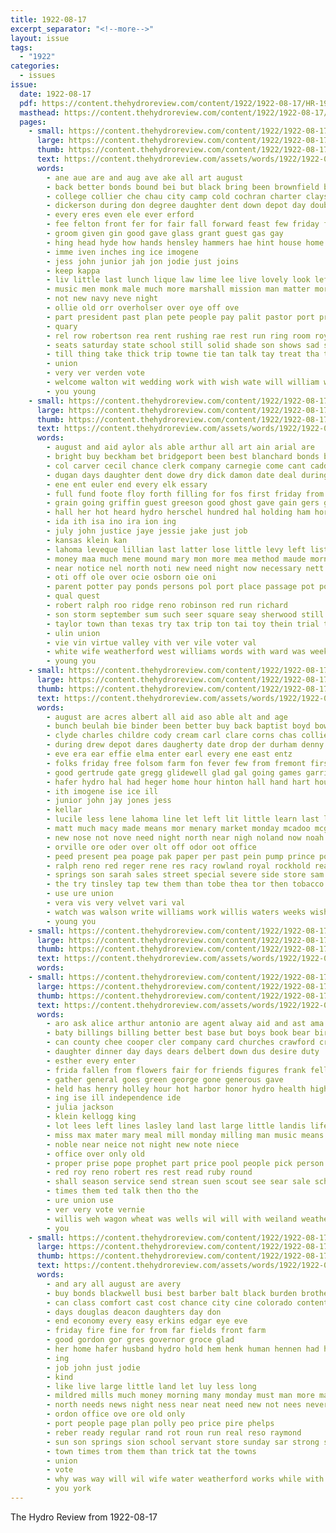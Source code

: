 ```yaml
---
title: 1922-08-17
excerpt_separator: "<!--more-->"
layout: issue
tags:
  - "1922"
categories:
  - issues
issue:
  date: 1922-08-17
  pdf: https://content.thehydroreview.com/content/1922/1922-08-17/HR-1922-08-17.pdf
  masthead: https://content.thehydroreview.com/content/1922/1922-08-17/masthead/HR-1922-08-17.jpg
  pages:
    - small: https://content.thehydroreview.com/content/1922/1922-08-17/small/HR-1922-08-17-01.jpg
      large: https://content.thehydroreview.com/content/1922/1922-08-17/large/HR-1922-08-17-01.jpg
      thumb: https://content.thehydroreview.com/content/1922/1922-08-17/thumbnails/HR-1922-08-17-01.jpg
      text: https://content.thehydroreview.com/assets/words/1922/1922-08-17/HR-1922-08-17-01.txt
      words:
        - ane aue are and aug ave ake all art august
        - back better bonds bound bei but black bring been brownfield bob bers bride bout band business buy baptist bond bridgeport brave breath bostick
        - college collier che chau city camp cold cochran charter clays cea con columbus canton crook cool cordell check cee came can church comes come
        - dickerson during don degree daughter dent down depot day double
        - every eres even ele ever erford
        - fee felton front fer for fair fall forward feast few friday from friends forget
        - groom given gin good gave glass grant guest gas gay
        - hing head hyde how hands hensley hammers hae hint house home has horse hard hot horne hee hydro hester him haves her hinton high held hind hose herber had
        - imme iven inches ing ice imogene
        - jess john junior jah jon jodie just joins
        - keep kappa
        - liv little last lunch lique law lime lee live lovely look left lindsey lean line
        - music men monk male much more marshall mission man matter morning made matt money musi meals mare members mon miss monday
        - not new navy neve night
        - ollie old orr overholser over oye off ove
        - part president past plan pete people pay palit pastor port prayer place plenty poe
        - quary
        - rel row robertson rea rent rushing rae rest run ring room roy route
        - seats saturday state school still solid shade son shows sad sion save shell shor stock sone sin season stuck service simpson suit sen swim see she sprung session second single sunday schools such seem sik shall seal strange settle store
        - till thing take thick trip towne tie tan talk tay treat tha too towns then tole tax them thy train thee the town teh
        - union
        - very ver verden vote
        - welcome walton wit wedding work with wish wate will william weatherford white wilson while water way week wil was weather
        - you young
    - small: https://content.thehydroreview.com/content/1922/1922-08-17/small/HR-1922-08-17-02.jpg
      large: https://content.thehydroreview.com/content/1922/1922-08-17/large/HR-1922-08-17-02.jpg
      thumb: https://content.thehydroreview.com/content/1922/1922-08-17/thumbnails/HR-1922-08-17-02.jpg
      text: https://content.thehydroreview.com/assets/words/1922/1922-08-17/HR-1922-08-17-02.txt
      words:
        - august and aid aylor als able arthur all art ain arial are
        - bright buy beckham bet bridgeport been best blanchard bonds bear better ballot barber broom brother bond braly bradley bro board back buckmaster burkhalter begin bostick but burg bast bertha
        - col carver cecil chance clerk company carnegie come cant caddo county car cope corn cor court colorado cross cione cook city cartright corns cox
        - dugan days daughter dent dowe dry dick damon date deal during day deel die depot dixon dungan due
        - ene ent euler end every elk essary
        - full fund foote floy forth filling for fos first friday from fair foot frank fresh far falls floyd florence fill fred few farra fire foree folks
        - grain going griffin guest greeson good ghost gave gain gers getting
        - hall her hot heard hydro herschel hundred hal holding ham horr hom has hurt hor hore home harris health herndon holter hollis har hei helen how hour had held
        - ida ith isa ino ira ion ing
        - july john justice jaye jessie jake just job
        - kansas klein kan
        - lahoma leveque lillian last latter lose little levy left list lightning lynch light lloyd
        - money maa much mene mound mary mon more mea method maude morning must miss mcpherson men melton miles monday mat means market mons may mills mighty mee
        - near notice nel north noti new need night now necessary nett
        - oti off ole over ocie osborn oie oni
        - parent potter pay ponds persons pol port place passage pot poll plenty pleasant pool per packard price payn pose peace present
        - qual quest
        - robert ralph roo ridge reno robinson red run richard
        - son storm september sum such seer square seay sherwood still small said spore seal stamp sons simmons struck sing sunday shall sin state sewer sister sat summons set sun stock schmidt second surprise sid sines sunn sory smith six see saturday sea sim
        - taylor town than texas try tax trip ton tai toy thein trial towns till tice train the
        - ulin union
        - vie vin virtue valley vith ver vile voter val
        - white wife weatherford west williams words with ward was week weather willing wagon wind wyatt water webb wate will while word weeks wylie waren
        - young you
    - small: https://content.thehydroreview.com/content/1922/1922-08-17/small/HR-1922-08-17-03.jpg
      large: https://content.thehydroreview.com/content/1922/1922-08-17/large/HR-1922-08-17-03.jpg
      thumb: https://content.thehydroreview.com/content/1922/1922-08-17/thumbnails/HR-1922-08-17-03.jpg
      text: https://content.thehydroreview.com/assets/words/1922/1922-08-17/HR-1922-08-17-03.txt
      words:
        - august are acres albert all aid aso able alt and age
        - bunch beulah bie binder been better buy back baptist boyd bow beams big blough bank business but birden burg brought best bloom balance bull bradley both boyle brown bone brother beans blue
        - clyde charles childre cody cream carl clare corns chas collier claude con chale city cake courts cheap cox church clock can cor clay comb canning corn change chance caddo county came cop caller
        - during drew depot dares daugherty date drop der durham denny dinner dence daughter dog dooley davis day
        - eve era ear effie elma enter earl every ene east entz
        - folks friday free folsom farm fon fever few from fremont first fruit fam fail friends fath fall for fine foot frank fees
        - good gertrude gate gregg glidewell glad gal going games garrison guess guest grapes gorn gone gordon goods gordan
        - hafer hydro hal had heger home hour hinton hall hand hart hou house henry health hughes hume high hatfield hair hardware hard harry hubl henke has hee heidebrecht held honor hold her
        - ith imogene ise ice ill
        - junior john jay jones jess
        - kellar
        - lucile less lene lahoma line let left lit little learn last lorene look low lemon lat late lose lake
        - matt much macy made means mor menary market monday mcadoo mcginn moth matilda men mess myrtle mon mildred many miss miles more miller meginnis
        - new nose not nove need night north near nigh noland now noah noel
        - orville ore oder over olt off odor oot office
        - peed present pea poage pak paper per past pein pump prince pow post pitzer pound pleasant pal place pearl peach pennington price people pins
        - ralph reno red reger rene res racy rowland royal rockhold rear room
        - springs son sarah sales street special severe side store sam sell stange shall sutton school she star sodders see ser senator send space snyder saturday second still scott state schools sun sae siege seen south sunday stain such sale spencer
        - the try tinsley tap tew them than tobe thea tor then tobacco
        - use ure union
        - vera vis very velvet vari val
        - watch was walson write williams work willis waters weeks wish west weather went water wash want walter with week will while well
        - young you
    - small: https://content.thehydroreview.com/content/1922/1922-08-17/small/HR-1922-08-17-04.jpg
      large: https://content.thehydroreview.com/content/1922/1922-08-17/large/HR-1922-08-17-04.jpg
      thumb: https://content.thehydroreview.com/content/1922/1922-08-17/thumbnails/HR-1922-08-17-04.jpg
      text: https://content.thehydroreview.com/assets/words/1922/1922-08-17/HR-1922-08-17-04.txt
      words:
    - small: https://content.thehydroreview.com/content/1922/1922-08-17/small/HR-1922-08-17-05.jpg
      large: https://content.thehydroreview.com/content/1922/1922-08-17/large/HR-1922-08-17-05.jpg
      thumb: https://content.thehydroreview.com/content/1922/1922-08-17/thumbnails/HR-1922-08-17-05.jpg
      text: https://content.thehydroreview.com/assets/words/1922/1922-08-17/HR-1922-08-17-05.txt
      words:
        - aro ask alice arthur antonio are agent alway aid and ast ama anda acre arm
        - baty billings billing better best base but boys book bear bird business boy brother body bran beckham
        - can county chee cooper cler company card churches crawford crisp curnutt cooling corn come cashier church course canning craw cook car
        - daughter dinner day days dears delbert down dus desire duty
        - esther every enter
        - frida fallen from flowers fair for friends figures frank fell field flakes free flo full first famous felton
        - gather general goes green george gone generous gave
        - held has henry holley hour hot harbor honor hydro health high hughes horse her hed home had
        - ing ise ill independence ide
        - julia jackson
        - klein kellogg king
        - lot lees left lines lasley land last large little landis life lighter latter
        - miss max mater mary meal mill monday milling man music means motto made mound muller
        - noble near neice not night new note niece
        - office over only old
        - proper prise pope prophet part price pool people pick person present powder place
        - red roy reno robert res rest read ruby round
        - shall season service send strean suen scout see sear sale schoo sales smith sister school sur saturday serre sunday stover son she special summers surprise summer
        - times them ted talk then tho the
        - ure union use
        - ver very vote vernie
        - willis weh wagon wheat was wells wil will with weiland weatherford wit willingham week
        - you
    - small: https://content.thehydroreview.com/content/1922/1922-08-17/small/HR-1922-08-17-06.jpg
      large: https://content.thehydroreview.com/content/1922/1922-08-17/large/HR-1922-08-17-06.jpg
      thumb: https://content.thehydroreview.com/content/1922/1922-08-17/thumbnails/HR-1922-08-17-06.jpg
      text: https://content.thehydroreview.com/assets/words/1922/1922-08-17/HR-1922-08-17-06.txt
      words:
        - and ary all august are avery
        - buy bonds blackwell busi best barber balt black burden brother been bear beco body but
        - can class comfort cast cost chance city cine colorado content come
        - days douglas deacon daughters day don
        - end economy every easy erkins edgar eye eve
        - friday fire fine for from far fields front farm
        - good gordon gor gres governor groce glad
        - her home hafer husband hydro hold hem henk human hennen had has henke
        - ing
        - job john just jodie
        - kind
        - like live large little land let luy less long
        - mildred mills much money morning many monday must man more mandy
        - north needs news night ness near neat need new not nees never negro
        - ordon office ove ore old only
        - port people page plan polly peo price pire phelps
        - reber ready regular rand rot roun run real reso raymond
        - sun son springs sion school servant store sunday sar strong stand streets saving staves show season sed soon share selves sewer stay seed
        - town times trom them than trick tat the towns
        - union
        - vote
        - why was way will wil wife water weatherford works while with went weather word
        - you york
---
```


The Hydro Review from 1922-08-17

<!--more-->

